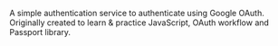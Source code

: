 A simple authentication service to authenticate using Google OAuth. Originally created to learn & practice JavaScript, OAuth workflow and Passport library.
